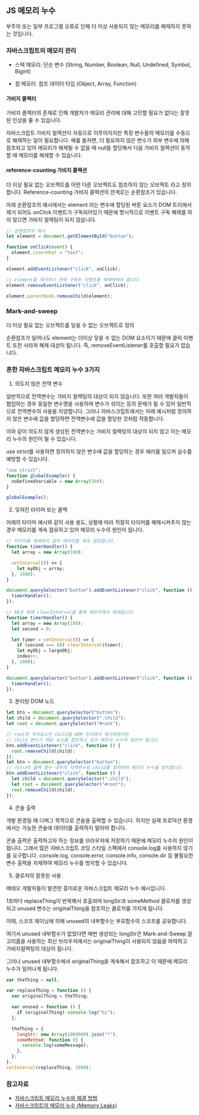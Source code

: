 ## JS 메모리 누수

부주의 또는 일부 프로그램 오류로 인해 더 이상 사용되지 않는 메모리를 해제하지 못하는 것입니다.

### 자바스크립트의 메모리 관리

- 스택 메모리: 단순 변수 (String, Number, Boolean, Null, Undefined, Symbol, Bigint)

- 힙 메모리: 참조 데이터 타입 (Object, Array, Function)

#### 가비지 콜렉터

가비지 콜렉터의 존재로 인해 개발자가 메모리 관리에 대해 고민할 필요가 없다는 잘못된 인상을 줄 수 있습니다.

자바스크립트 가비지 컬렉션이 자동으로 이루어지지만 특정 변수들의 메모리를 수동으로 해제하는 일이 필요합니다.
예를 들자면, 더 필요하지 않은 변수가 외부 변수에 의해 참조되고 있어 메모리가 해제될 수 없을 때 null을 할당해서 다음 가비지 컬렉션이 동작할 때 메모리를 해제할 수 있습니다.

#### reference-counting 가비지 콜렉션

더 이상 필요 없는 오브젝트를 어떤 다른 오브젝트도 참조하지 않는 오브젝트 라고 정의합니다.
Reference-counting 가비지 콜렉션의 한계로는 순환참조가 있습니다.

아래 순환참조의 예시에서는 element 라는 변수에 할당된 버튼 요소가 DOM 트리에서 제거 되어도 onClick 이벤트가 구독되어있기 때문에 명시적으로 이벤트 구독 해제를 하지 않으면 가비지 컬렉팅이 되지 않습니다.

```jsx
// 순환참조의 예시
let element = document.getElementById("button");

function onClick(event) {
  element.innerHtml = "text";
}

element.addEventListener("click", onClick);

// element를 제거하기 전에 구독된 이벤트를 해제하여야 합니다.
element.removeEventListener("click", onClick);

element.parentNode.removeChild(element);
```

### Mark-and-sweep

더 이상 필요 없는 오브젝트를 닿을 수 없는 오브젝트로 정의

순환참조가 일어나도 element는 더이상 닿을 수 없는 DOM 요소이기 때문에 클릭 이벤트 또한 사라져 해제 대상이 됩니다. 즉, removeEventListener를 호출할 필요가 없습니다.

### 흔한 자바스크립트 메모리 누수 3가지

1. 의도치 않은 전역 변수

일반적으로 전역변수는 가비지 컬렉팅의 대상이 되지 않습니다.
또한 여러 개발자들이 협업하는 경우 동일한 변수명을 사용하여 변수가 섞이는 등의 문제가 될 수 있어 일반적으로 전역변수의 사용을 지양합니다.
그러나 자바스크립트에서는 아래 예시처럼 정의하지 않은 변수에 값을 할당하면 전역변수에 값을 할당한 것처럼 작동합니다.

이와 같이 의도치 않게 생성된 전역변수는 가비지 컬렉팅의 대상이 되지 않고 이는 메모리 누수의 원인이 될 수 있습니다.

use strict를 사용하면 정의하지 않은 변수에 값을 할당하는 경우 에러를 일으켜 실수를 예방할 수 있습니다.

```jsx
"use strict";
function globalExample() {
  noDefinedVariable = new Array(100);
}

globalExample();
```

2. 잊혀진 타이머 또는 콜백

아래의 타이머 예시와 같이 사용 용도, 상황에 따라 적절히 타이머를 해제시켜주지 않는 경우 메모리를 계속 점유하고 있어 메모리 누수의 원인이 됩니다.

```jsx
// 타이머를 해제하지 않아 메모리를 계속 점유합니다.
function timerHandler() {
  let array = new Array(100);

  setInterval(() => {
    let myObj = array;
  }, 1000);
}

document.querySelector("button").addEventListener("click", function () {
  timerHandler();
});

// 60초 뒤에 clearInterval을 통해 메모리에서 해제됩니다.
function timerHandler() {
  let array = new Array(100);
  let second = 0;

  let timer = setInterval(() => {
    if (second === 60) clearInterval(timer);
    let myObj = largeObj;
    index++;
  }, 1000);
}

document.querySelector("button").addEventListener("click", function () {
  timerHandler();
});
```

3. 분리된 DOM 노드

```jsx
let btn = document.querySelector("button");
let child = document.querySelector(".child");
let root = document.querySelector("#root");

// root의 자식요소인 child을 DOM 트리에서 제거하였지만
// child 변수가 해당 요소를 참조하고 있어 메모리 누수의 원인이 됩니다.
btn.addEventListener("click", function () {
  root.removeChild(child);
});
let btn = document.querySelector("button");
// 리스너의 콜백 함수 내부의 지역변수로 child를 정의하여 메모리 누수를 방지합니다.
btn.addEventListener("click", function () {
  let child = document.querySelector(".child");
  let root = document.querySelector("#root");
  root.removeChild(child);
});
```

4. 콘솔 출력

개발 환경일 때 디버그 목적으로 콘솔을 출력할 수 있습니다.
하지만 실제 프로덕션 환경에서는 가능한 콘솔에 데이터를 출력하지 말아야 합니다.

콘솔 출력은 출력하고자 하는 정보를 브라우저에 저장하기 때문에 메모리 누수의 원인이 됩니다.
그래서 많은 자바스크립트 코딩 스타일 스펙에서 console.log를 사용하지 않기를 요구합니다.
console.log, console.error, console.info, console.dir 등 불필요한 변수 출력을 자제하여 메모리 누수를 방지할 수 있습니다.

5. 클로저의 잘못된 사용

메테오 개발자들이 발견한 흥미로운 자바스크립트 메모리 누수 예시입니다.

1초마다 replaceThing이 반복해서 호출되며 longStr과 someMethod 클로저를 생성되고 unused 변수는 originalThing을 참조하는 클로저를 가지게 됩니다.

이때, 스코프 체이닝에 의해 unused의 내부함수는 부모함수의 스코프를 공유합니다.

여기서 unused 내부함수가 없었다면 매번 생성되는 longStr은 Mark-and-Sweep 알고리즘을 사용하는 최신 브라우저에서는 originalThing이 사용되지 않음을 파악하고 가비지컬렉팅의 대상이 됩니다.

그러나 unused 내부함수에서 originalThing을 계속해서 참조하고 이 때문에 메모리 누수가 일어나게 됩니다.

```jsx
var theThing = null;

var replaceThing = function () {
  var originalThing = theThing;

  var unused = function () {
    if (originalThing) console.log("hi");
  };

  theThing = {
    longStr: new Array(1000000).join("*"),
    someMethod: function () {
      console.log(someMessage);
    },
  };
};
setInterval(replaceThing, 1000);
```

### 참고자료

- [자바스크립트 메모리 누수와 해결 방법](https://yceffort.kr/2020/07/memory-leaks-in-javascript)
- [자바스크립트의 메모리 누수 (Memory Leaks)](https://beenlog.tistory.com/45)
